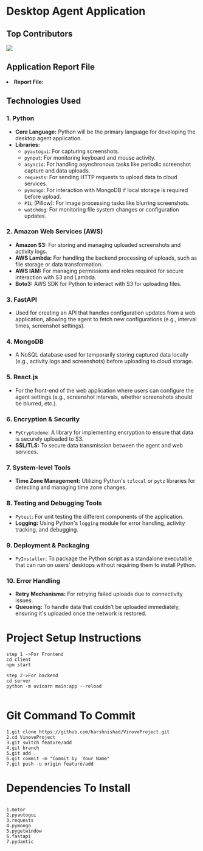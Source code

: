 <h1>Desktop Agent Application</h1>

<h2>Top Contributors</h2>
<a href="https://github.com/Tanu-N-Prabhu/Python/graphs/contributors">
  <img src="https://contrib.rocks/image?repo=harshnishad/VinoveProject"/>
</a>

<h2> Application Report File</h2>
<li><strong>Report File:</strong></li>


<h2>Technologies Used</h2>

<h3>1. Python</h3>
<ul>
    <li><strong>Core Language:</strong> Python will be the primary language for developing the desktop agent application.</li>
    <li><strong>Libraries:</strong>
        <ul>
            <li><code>pyautogui</code>: For capturing screenshots.</li>
            <li><code>pynput</code>: For monitoring keyboard and mouse activity.</li>
            <li><code>asyncio</code>: For handling asynchronous tasks like periodic screenshot capture and data uploads.</li>
            <li><code>requests</code>: For sending HTTP requests to upload data to cloud services.</li>
            <li><code>pymongo</code>: For interaction with MongoDB if local storage is required before upload.</li>
            <li><code>PIL</code> (Pillow): For image processing tasks like blurring screenshots.</li>
            <li><code>watchdog</code>: For monitoring file system changes or configuration updates.</li>
        </ul>
    </li>
</ul>

<h3>2. Amazon Web Services (AWS)</h3>
<ul>
    <li><strong>Amazon S3:</strong> For storing and managing uploaded screenshots and activity logs.</li>
    <li><strong>AWS Lambda:</strong> For handling the backend processing of uploads, such as file storage or data transformation.</li>
    <li><strong>AWS IAM:</strong> For managing permissions and roles required for secure interaction with S3 and Lambda.</li>
    <li><strong>Boto3:</strong> AWS SDK for Python to interact with S3 for uploading files.</li>
</ul>

<h3>3. FastAPI</h3>
<ul>
    <li>Used for creating an API that handles configuration updates from a web application, allowing the agent to fetch new configurations (e.g., interval times, screenshot settings).</li>
</ul>

<h3>4. MongoDB</h3>
<ul>
    <li>A NoSQL database used for temporarily storing captured data locally (e.g., activity logs and screenshots) before uploading to cloud storage.</li>
</ul>

<h3>5. React.js</h3>
<ul>
    <li>For the front-end of the web application where users can configure the agent settings (e.g., screenshot intervals, whether screenshots should be blurred, etc.).</li>
</ul>

<h3>6. Encryption & Security</h3>
<ul>
    <li><code>PyCryptodome</code>: A library for implementing encryption to ensure that data is securely uploaded to S3.</li>
    <li><strong>SSL/TLS:</strong> To secure data transmission between the agent and web services.</li>
</ul>

<h3>7. System-level Tools</h3>
<ul>
    <li><strong>Time Zone Management:</strong> Utilizing Python's <code>tzlocal</code> or <code>pytz</code> libraries for detecting and managing time zone changes.</li>
</ul>

<h3>8. Testing and Debugging Tools</h3>
<ul>
    <li><code>Pytest</code>: For unit testing the different components of the application.</li>
    <li><strong>Logging:</strong> Using Python's <code>logging</code> module for error handling, activity tracking, and debugging.</li>
</ul>

<h3>9. Deployment & Packaging</h3>
<ul>
    <li><code>PyInstaller</code>: To package the Python script as a standalone executable that can run on users' desktops without requiring them to install Python.</li>
</ul>

<h3>10. Error Handling</h3>
<ul>
    <li><strong>Retry Mechanisms:</strong> For retrying failed uploads due to connectivity issues.</li>
    <li><strong>Queueing:</strong> To handle data that couldn’t be uploaded immediately, ensuring it's uploaded once the network is restored.</li>
</ul>



<h1>Project Setup Instructions</h1>

```
step 1 ->For Frontend
cd client
npm start

step 2->For backend
cd server
python -m uvicorn main:app --reload


``` 

<h1>Git Command To Commit</h1>

```
1.git clone https://github.com/harshnishad/VinoveProject.git
2.cd VinoveProject
3.git switch feature/add
4.git branch
5.git add .
6.git commit -m "Commit by _Your Name"
7.git push -u origin feature/add
```


<h1>Dependencies To Install </h1>

```

1.motor
2.pyautogui
3.requests
4.pymongo
5.pygetwindow
6.fastapi
7.pydantic

```








